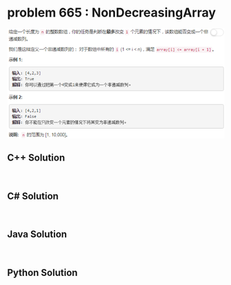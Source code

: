 
# problem 665 : NonDecreasingArray

<img src="https://github.com/Peefy/PeefyLeetCode/blob/master/doc/601-700/665.NonDecreasingArray/problem.png"/>

## C++ Solution

```c++



```

## C# Solution

```csharp



```

## Java Solution

```java



```

## Python Solution

```python



```





